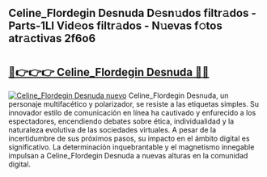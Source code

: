 ## Celine_Flordegin Desnuda D𝚎sn𝚞dos filtr𝚊dos - Parts-1Ll Vid𝚎os filtr𝚊dos - N𝚞evas f𝚘tos atr𝚊ctivas 2f6o6

# <h2><a href="http://mb8ldk.tromn.icu/?c=Celine_Flordegin+Desnuda">🔗👉👉👉 Celine_Flordegin Desnuda 🔗🔗</a></h2>

[![Celine_Flordegin Desnuda nuevo](https://i.imgur.com/pEAQMta.gif)](http://mb8ldk.tromn.icu/?c=Celine_Flordegin+Desnuda)
Celine_Flordegin Desnuda, un personaje multifacético y polarizador, se resiste a las etiquetas simples. Su innovador estilo de comunicación en línea ha cautivado y enfurecido a los espectadores, encendiendo debates sobre ética, individualidad y la naturaleza evolutiva de las sociedades virtuales. A pesar de la incertidumbre de sus próximos pasos, su impacto en el ámbito digital es significativo. La determinación inquebrantable y el magnetismo innegable impulsan a Celine_Flordegin Desnuda a nuevas alturas en la comunidad digital.

